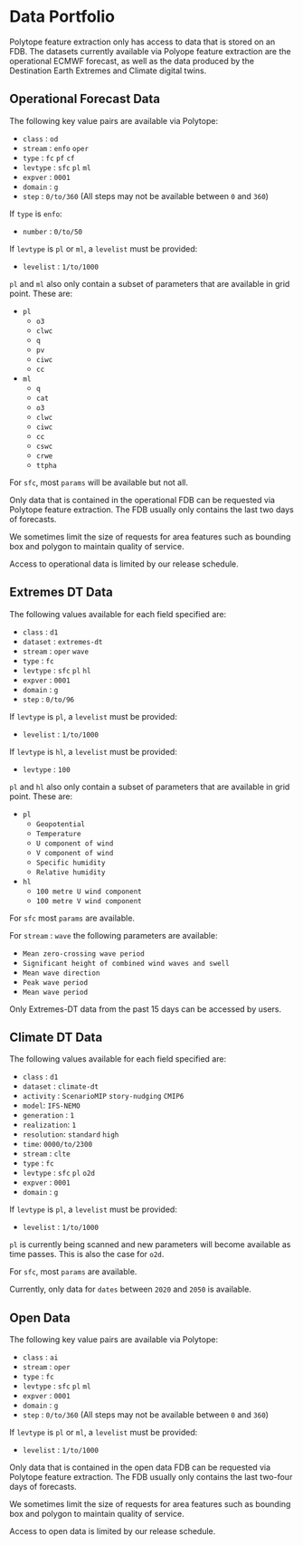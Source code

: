 # Data Portfolio

Polytope feature extraction only has access to data that is stored on an FDB. The datasets currently available via Polyope feature extraction are the operational ECMWF forecast, as well as the data produced by the Destination Earth Extremes and Climate digital twins.

## Operational Forecast Data

The following key value pairs are available via Polytope:

* `class` : `od`
* `stream` : `enfo` `oper`
* `type` : `fc` `pf` `cf`
* `levtype` : `sfc` `pl` `ml`
* `expver` : `0001`
* `domain` : `g`
* `step` : `0/to/360` (All steps may not be available between `0` and `360`)

If `type` is `enfo`:

* `number` : `0/to/50`

If `levtype` is `pl` or `ml`, a `levelist` must be provided:

* `levelist` : `1/to/1000`

`pl` and `ml` also only contain a subset of parameters that are available in grid point. These are:

* `pl`
    * `o3`
    * `clwc`
    * `q`
    * `pv`
    * `ciwc`
    * `cc`
* `ml`
    * `q`
    * `cat`
    * `o3`
    * `clwc`
    * `ciwc`
    * `cc`
    * `cswc`
    * `crwe`
    * `ttpha`

For `sfc`, most `params` will be available but not all.

Only data that is contained in the operational FDB can be requested via Polytope feature extraction. The FDB usually only contains the last two days of forecasts.

We sometimes limit the size of requests for area features such as bounding box and polygon to maintain quality of service.

Access to operational data is limited by our release schedule.


## Extremes DT Data

The following values available for each field specified are:

* `class` : `d1`
* `dataset` : `extremes-dt`
* `stream` : `oper` `wave`
* `type` : `fc`
* `levtype` : `sfc` `pl` `hl`
* `expver` : `0001`
* `domain` : `g`
* `step` : `0/to/96`

If `levtype` is `pl`, a `levelist` must be provided:

* `levelist` : `1/to/1000`

If `levtype` is `hl`, a `levelist` must be provided:

* `levtype` : `100`

`pl` and `hl` also only contain a subset of parameters that are available in grid point. These are:

* `pl`
    * `Geopotential`
    * `Temperature`
    * `U component of wind`
    * `V component of wind`
    * `Specific humidity`
    * `Relative humidity`
* `hl`
    * `100 metre U wind component`
    * `100 metre V wind component `

For `sfc` most `params` are available.

For `stream` : `wave` the following parameters are available:

* `Mean zero-crossing wave period`
* `Significant height of combined wind waves and swell`
* `Mean wave direction`
* `Peak wave period`
* `Mean wave period`

Only Extremes-DT data from the past 15 days can be accessed by users.


## Climate DT Data

The following values available for each field specified are:

* `class` : `d1`
* `dataset` : `climate-dt`
* `activity` : `ScenarioMIP` `story-nudging` `CMIP6`
* `model`: `IFS-NEMO`
* `generation` : `1`
* `realization`: `1`
* `resolution`: `standard` `high`
* `time`: `0000/to/2300`
* `stream` : `clte` 
* `type` : `fc`
* `levtype` : `sfc` `pl` `o2d`
* `expver` : `0001`
* `domain` : `g`

If `levtype` is `pl`, a `levelist` must be provided:

* `levelist` : `1/to/1000`

`pl` is currently being scanned and new parameters will become available as time passes. This is also the case for `o2d`.

For `sfc`, most `params` are available.

Currently, only data for `dates` between `2020` and `2050` is available.

## Open Data

The following key value pairs are available via Polytope:

* `class` : `ai`
* `stream` : `oper`
* `type` : `fc`
* `levtype` : `sfc` `pl` `ml`
* `expver` : `0001`
* `domain` : `g`
* `step` : `0/to/360` (All steps may not be available between `0` and `360`)

If `levtype` is `pl` or `ml`, a `levelist` must be provided:

* `levelist` : `1/to/1000`

Only data that is contained in the open data FDB can be requested via Polytope feature extraction. The FDB usually only contains the last two-four days of forecasts.

We sometimes limit the size of requests for area features such as bounding box and polygon to maintain quality of service.

Access to open data is limited by our release schedule.
